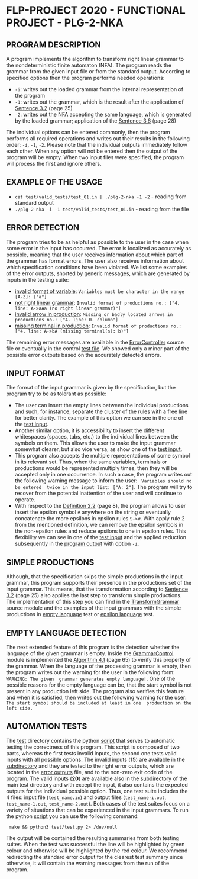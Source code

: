 # FLP-PROJECT 2020 - FUNCTIONAL PROJECT - PLG-2-NKA

## PROGRAM DESCRIPTION
A program implements the algorithm to transform right linear grammar 
to the nondeterministic finite automaton (NFA). The program reads the grammar
from the given input file or from the standard output. According to 
specified options then the program performs needed operations:
* `-i`: writes out the loaded grammar from the internal representation
of the program
* `-1`: writes out the grammar, which is the result after the application
of [Sentence 3.2][1] (page 25) 
* `-2`: writes out the NFA accepting the same language, which is generated
by the loaded grammar; application of the [Sentence 3.6][1] (page 28)

The individual options can be entered commonly, then the program performs
all required operations and writes out their results in the following
order: `-i`, `-1`, `-2`. Please note that the individual outputs 
immediately follow each other. When any option will not be entered then 
the output of the program will be empty. When two input files were 
specified, the program will process the first and ignore others.

## EXAMPLE OF THE USAGE
* `cat test/valid_tests/test_01.in | ./plg-2-nka -1 -2` - reading from
standard output
* `./plg-2-nka -i -1 test/valid_tests/test_01.in` - reading from the file

## ERROR DETECTION
The program tries to be as helpful as possible to the user in the case
when some error in the input has occurred. The error is localized as 
accurately as possible, meaning that the user receives information 
about which part of the grammar has format errors. The user also 
receives information about which specification conditions have been 
violated. We list some examples of the error outputs, shorted by
generic messages, which are generated by inputs in the testing suite:
* [invalid format of variable][2]: `Variables must be character in the range [A-Z]: ["a"]`
* [not right linear grammar][3]: `Invalid format of productions no.: ["4. line: A->aAa (no right linear grammar)"]`
* [invalid arrow in production][4]: `Missing or badly located arrows in productions no.: ["4. line: 0. column"]`
* [missing terminal in production][5]: `Invalid format of productions no.: ["4. line: A->bA (missing terminal(s): b)"]`

The remaining error messages are available in the [ErrorController][6] 
source file or eventually in the control [test file][7]. We showed only 
a minor part of the possible error outputs based on the accurately 
detected errors. 

## INPUT FORMAT
The format of the input grammar is given by the specification, but the
program try to be as tolerant as possible:
* The user can insert the
empty lines between the individual productions and such, for instance,
separate the cluster of the rules with a free line for better clarity.
The example of this option we can see in the one of the [test input][8].
* Another similar option, it is accessibility to insert the different
whitespaces (spaces, tabs, etc.) to the individual lines between the
symbols on them. This allows the user to make the input grammar 
somewhat clearer, but also vice versa, as show one of the [test input][9].
* This program also accepts the multiple representations of some symbol in
its relevant set. Thus, when the same variables, terminals or productions 
would be represented multiply times, then they will be accepted only in 
one occurrence. In such a case, the program writes out the following 
warning message to inform the user: ` Variables should no be entered 
twice in the input list: ["A: 2"]`. The program will try to recover 
from the potential inattention of the user and will continue to operate.
* With respect to the [Definition 2.2][1] (page 8), the program allows
to user insert the epsilon symbol `#` anywhere on the string or eventually
concatenate the more epsilons in epsilon rules `S->#`. With apply rule 
2 from the mentioned definition, we can remove the epsilon symbols in 
the non-epsilon rules and reduce epsilons to one in epsilon rules. This
flexibility we can see in one of the [test input][10] and the applied
reduction subsequently in the [program output][11] with option `-i`.

## SIMPLE PRODUCTIONS
Although, that the specification skips the simple productions in the
input grammar, this program supports their presence in the productions
set of the input grammar. This means, that the transformation according
to [Sentence 3.2][1] (page 25) also applies the last step to transform
simple productions. The implementation of this step you can find in the
[TransformGrammar][12] source module and the examples of the input 
grammars with the simple productions in [empty language][13] test or 
[epsilon language][14] test.

## EMPTY LANGUAGE DETECTION
The next extended feature of this program is the detection whether
the language of the given grammar is empty. Inside the 
[GrammarControl][19] module is implemented the [Algorithm 4.1][1]
(page 65) to verify this property of the grammar. When the language
of the processing grammar is empty, then the program writes out the
warning for the user in the following form: `WARNING: The given 
grammar generates empty language!`. One of the possible reasons for
the empty language can be, that the start symbol is not present in
any production left side. The program also verifies this feature and
when it is satisfied, then writes out the following warning for
the user: `The start symbol should be included at least in one 
production on the left side.`

## AUTOMATION TESTS
The [test][15] directory contains the python [script][16] that serves
to automatic testing the correctness of this program. This script is
composed of two parts, whereas the first tests invalid inputs, the 
second one tests valid inputs with all possible options. The invalid
inputs (**15**) are available in the [subdirectory][17] and they are tested to the
right error outputs, which are located in the [error outputs][7] file, and
to the non-zero exit code of the program. The valid inputs (**20**) are available
also in the [subdirectory][18] of the main test directory and with except
the input, it also contains the expected outputs for the individual
possible option. Thus, one test suite includes the 4 files: input file
(`test_name.in`) and output files (`test_name-i.out`, `test_name-1.out`, 
`test_name-2.out`). Both cases of the test suites focus on a variety of 
situations that can be experienced in the input grammars. To run the
python [script][16] you can use the following command:
```
 make && python3 test/test.py 2> /dev/null
```

The output will be contained the resulting summaries from both testing
suites. When the test was successful the line will be highlighted by green
colour and otherwise will be highlighted by the red colour. We recommend 
redirecting the standard error output for the clearest test summary 
since otherwise, it will contain the warning messages from the run of the
program.

[1]: http://www.fit.vutbr.cz/study/courses/TIN/public/Texty/TIN-studijni-text.pdf
[2]: ./test/error_tests/invalid_vars.in
[3]: ./test/error_tests/no_right_production.in
[4]: ./test/error_tests/invalid_arrow.in
[5]: ./test/error_tests/missing_term_in_prod.in
[6]: ./src/ErrorControl.hs
[7]: ./test/err_strings.json
[8]: ./test/valid_tests/empty_lines.in
[9]: ./test/valid_tests/whitespaces.in
[10]: ./test/valid_tests/epsilons.in
[11]: ./test/valid_tests/epsilons-i.out
[12]: ./src/TransformGrammar.hs
[13]: ./test/valid_tests/empty_language.in
[14]: ./test/valid_tests/epsilon_language.in
[15]: ./test/
[16]: ./test/test.py
[17]: ./test/error_tests
[18]: ./test/valid_tests
[19]: ./src/GrammarControl.hi
